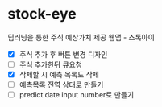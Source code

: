 # stock-eye
딥러닝을 통한 주식 예상가치 제공 웹앱 - 스톡아이

- [x] 주식 추가 후 버튼 변경 디자인
- [ ] 주식 추가한뒤 큐요청
- [x] 삭제할 시 예측 목록도 삭제
- [ ] 예측목록 전역 상태로 만들기
- [ ] predict date input number로 만들기
